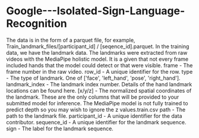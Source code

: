 # Google---Isolated-Sign-Language-Recognition
The data is in the form of a parquet file, for example, Train_landmark_files/[participant_id] / [seqence_id].parquet. In the training data, we have the landmark data. 
The landmarks were extracted from raw videos with the MediaPipe holistic model. 
It is a given that not every frame included hands that the model could detect or that were visible.
frame - The frame number in the raw video.
row_id - A unique identifier for the row.
type - The type of landmark. One of ['face', 'left_hand', 'pose', 'right_hand'].
landmark_index - The landmark index number. Details of the hand landmark locations can be found here.
[x/y/z] - The normalized spatial coordinates of the landmark. These are the only columns that will be provided to your submitted model for inference. 
The MediaPipe model is not fully trained to predict depth so you may wish to ignore the z values.train.csv
path - The path to the landmark file.
participant_id - A unique identifier for the data contributor.
sequence_id - A unique identifier for the landmark sequence.
sign - The label for the landmark sequence.
